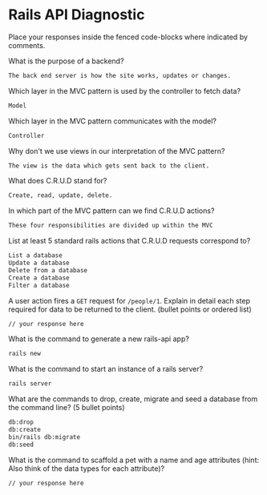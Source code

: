 # Rails API Diagnostic

Place your responses inside the fenced code-blocks where indicated by comments.

What is the purpose of a backend?

```md
The back end server is how the site works, updates or changes.
```

Which layer in the MVC pattern is used by the controller to fetch data?

```md
Model
```

Which layer in the MVC pattern communicates with the model?

```md
Controller
```

Why don't we use views in our interpretation of the MVC pattern?

```md
The view is the data which gets sent back to the client.
```

What does C.R.U.D stand for?

```md
Create, read, update, delete.
```

In which part of the MVC pattern can we find C.R.U.D actions?

```md
These four responsibilities are divided up within the MVC
```

List at least 5 standard rails actions that C.R.U.D requests correspond to?

```md
List a database
Update a database
Delete from a database
Create a database
Filter a database
```

A user action fires a `GET` request for `/people/1`. Explain in detail each step
required for data to be returned to the client. (bullet points or ordered list)

```md
// your response here
```

What is the command to generate a new rails-api app?

```bash
rails new
```

What is the command to start an instance of a rails server?

```bash
rails server
```

What are the commands to drop, create, migrate and seed a database from the command
line? (5 bullet points)

```bash
db:drop
db:create
bin/rails db:migrate
db:seed
```

What is the command to scaffold a pet with a name and age attributes (hint:
Also think of the data types for each attribute)?

```bash
// your response here
```
